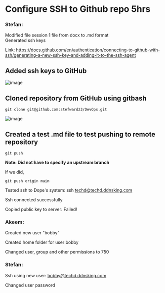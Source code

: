 # Configure SSH to Github repo 5hrs

### Stefan:

Modified file session 1 file from docx to .md format  
Generated ssh keys

Link: https://docs.github.com/en/authentication/connecting-to-github-with-ssh/generating-a-new-ssh-key-and-adding-it-to-the-ssh-agent

## Added ssh keys to GitHub
![image](https://github.com/user-attachments/assets/2dfa4b28-e3a7-4c3c-a611-03f002937288)

## Cloned repository from GitHub using gitbash
```
git clone git@github.com:stefward23/DevOps.git
```
![image](https://github.com/user-attachments/assets/0c1b4f0d-9c38-4916-ba3f-67f616973a9d)

## Created a test .md file to test pushing to remote repository
```
git push 
```
**Note: Did not have to specify an upstream branch**

If we did, 
```
git push origin main
```

Tested ssh to Dope's system: ssh techd@techd.ddnsking.com

Ssh connected successfully

Copied public key to server: Failed!

### Akeem:

Created new user "bobby" 

Created home folder for user bobby

Changed user, group and other permissions to 750

### Stefan: 

Ssh using new user: bobby@techd.ddnsking.com

Changed user password

